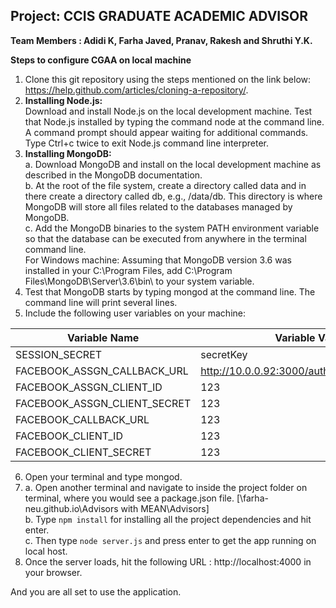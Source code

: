 ## Project: CCIS GRADUATE ACADEMIC ADVISOR  ##
**Team Members : Adidi K, Farha Javed, Pranav, Rakesh and Shruthi Y.K.**

**Steps to configure CGAA on local machine**
1. Clone this git repository using the steps mentioned on the link below: https://help.github.com/articles/cloning-a-repository/.
2. **Installing Node.js:**  
Download and install Node.js on the local development machine. Test that Node.js installed by typing the command node at the command line. A command prompt should appear waiting for additional commands. Type Ctrl+c twice to exit Node.js command line interpreter.
3. **Installing MongoDB:**  
    a. Download MongoDB and install on the local development machine as described in the MongoDB documentation.  
    b. At the root of the file system, create a directory called data and in there create a directory called db, e.g., /data/db. This directory is where MongoDB will store all files related to the databases managed by MongoDB.  
   c. Add the MongoDB binaries to the system PATH environment variable so that the database can be executed from anywhere in the terminal command line.   
For Windows machine: Assuming that MongoDB version 3.6 was installed in your C:\Program Files, add C:\Program Files\MongoDB\Server\3.6\bin\ to your system variable.  
4. Test that MongoDB starts by typing mongod at the command line. The command line will print several lines.  
5. Include the following user variables on your machine:  


| Variable Name  | Variable Value |
| ------------- | ------------- |
| SESSION_SECRET  | secretKey  |
| FACEBOOK_ASSGN_CALLBACK_URL  | http://10.0.0.92:3000/auth/facebook/callback  |
| FACEBOOK_ASSGN_CLIENT_ID  | 123  |
| FACEBOOK_ASSGN_CLIENT_SECRET  | 123  |
| FACEBOOK_CALLBACK_URL  | 123  |
| FACEBOOK_CLIENT_ID  | 123  |
| FACEBOOK_CLIENT_SECRET  | 123  |  

6. Open your terminal and type mongod.
7. a. Open another terminal and navigate to inside the project folder on terminal, where you would see a package.json file. [\farha-neu.github.io\Advisors with MEAN\Advisors]  
b. Type ```npm install``` for installing all the project dependencies and hit enter.  
c. Then type ```node server.js``` and press enter to get the app running on local host.    
8. Once the server loads, hit the following URL : http://localhost:4000 in your browser. 

And you are all set to use the application.
